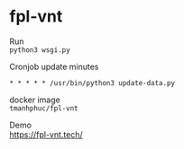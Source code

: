 # fpl-vnt
Run  
`python3 wsgi.py`

Cronjob update minutes  
```
* * * * * /usr/bin/python3 update-data.py
```

docker image  
`tmanhphuc/fpl-vnt`

Demo  
https://fpl-vnt.tech/
